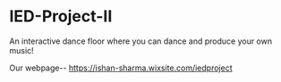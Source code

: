 # IED-Project-II
An interactive dance floor where you can dance and produce your own music!

Our webpage-- https://ishan-sharma.wixsite.com/iedproject
